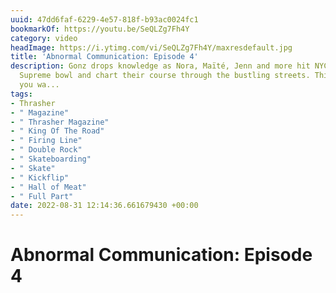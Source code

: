 ```yaml
---
uuid: 47dd6faf-6229-4e57-818f-b93ac0024fc1
bookmarkOf: https://youtu.be/SeQLZg7Fh4Y
category: video
headImage: https://i.ytimg.com/vi/SeQLZg7Fh4Y/maxresdefault.jpg
title: 'Abnormal Communication: Episode 4'
description: Gonz drops knowledge as Nora, Maïté, Jenn and more hit NYC to rip the
  Supreme bowl and chart their course through the bustling streets. This will make
  you wa...
tags:
- Thrasher
- " Magazine"
- " Thrasher Magazine"
- " King Of The Road"
- " Firing Line"
- " Double Rock"
- " Skateboarding"
- " Skate"
- " Kickflip"
- " Hall of Meat"
- " Full Part"
date: 2022-08-31 12:14:36.661679430 +00:00
---
```

# Abnormal Communication: Episode 4

